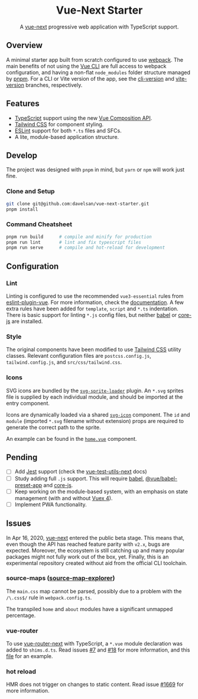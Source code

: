 <h1 align=center>Vue-Next Starter</h1>

<p align=center>A <a href="https://github.com/vuejs/vue-next">vue-next</a> progressive web application with TypeScript support.</p>

## Overview

A minimal starter app built from scratch configured to use [webpack](https://webpack.js.org/). The main benefits of not using the [Vue CLI](https://cli.vuejs.org/) are full access to webpack configuration, and having a non-flat `node_modules` folder structure managed by [pnpm](https://pnpm.js.org/). For a CLI or Vite version of the app, see the [cli-version](https://github.com/davelsan/vue-next-starter/tree/cli-version) and [vite-version](https://github.com/davelsan/vue-next-starter/tree/vite-version) branches, respectively.


## Features

- [TypeScript](https://www.typescriptlang.org/) support using the new [Vue Composition API](https://composition-api.vuejs.org/).
- [Tailwind CSS](https://tailwindcss.com/) for component styling.
- [ESLint](https://eslint.org/) support for both `*.ts` files and SFCs.
- A lite, module-based application structure.

## Develop

The project was designed with `pnpm` in mind, but `yarn` or `npm` will work just fine.

### Clone and Setup

```sh
git clone git@github.com:davelsan/vue-next-starter.git
pnpm install
```

### Command Cheatsheet

```sh
pnpm run build      # compile and minify for production
pnpm run lint       # lint and fix typescript files
pnpm run serve      # compile and hot-reload for development
```

## Configuration

### Lint

Linting is configured to use the recommended `vue3-essential` rules from [eslint-plugin-vue](https://github.com/vuejs/eslint-plugin-vue). For more information, check the [documentation](https://eslint.vuejs.org/rules/). A few extra rules have been added for `template`, `script`  and `*.ts` indentation. There is basic support for linting `*.js` config files, but neither [babel](https://babeljs.io/) or [core-js](https://github.com/zloirock/core-js) are installed.

### Style

The original components have been modified to use [Tailwind CSS](https://tailwindcss.com/) utility classes. Relevant configuration files are `postcss.config.js`, `tailwind.config.js`, and `src/css/tailwind.css`.

### Icons

SVG icons are bundled by the [`svg-sprite-loader`](https://github.com/JetBrains/svg-sprite-loader) plugin. An `*.svg` sprites file is supplied by each individual module, and should be imported at the entry component.

Icons are dynamically loaded via a shared [`svg-icon`](./src/modules/shared/components/svg-icon/svg-icon.vue) component. The `id` and `module` (imported `*.svg` filename without extension) props are required to generate the correct path to the sprite.

An example can be found in the [`home.vue`](./src/modules/home/home.vue) component.

## Pending

- [ ] Add [Jest](https://jestjs.io/) support (check the [vue-test-utils-next](https://github.com/vuejs/vue-test-utils-next?ref=madewithvuejs.com) docs)
- [ ] Study adding full `.js` support. This will require [babel](https://babeljs.io/), [@vue/babel-preset-app](https://github.com/vuejs/vue-cli/tree/dev/packages/%40vue/babel-preset-app) and [core-js](https://github.com/zloirock/core-js).
- [ ] Keep working on the module-based system, with an emphasis on state management (with and without [Vuex 4](https://github.com/vuejs/vuex/tree/4.0)).
- [ ] Implement PWA functionality.

## Issues

In Apr 16, 2020, [vue-next](https://github.com/vuejs/vue-next) entered the public beta stage. This means that, even though the API has reached feature parity with `v2.x`, bugs are expected. Moreover, the ecosystem is still catching up and many popular packages might not fully work out of the box, yet. Finally, this is an experimental repository created without aid from the official CLI toolchain.

### source-maps ([source-map-explorer](https://github.com/danvk/source-map-explorer))

The `main.css` map cannot be parsed, possibly due to a problem with the `/\.css$/` rule in `webpack.config.ts`.

The transpiled `home` and `about` modules have a significant unmapped percentage.

### vue-router

To use [vue-router-next](https://github.com/vuejs/vue-router-next) with TypeScript, a `*.vue` module declaration was added to `shims.d.ts`. Read issues [#7](https://github.com/vuejs/vue-cli-plugin-vue-next/issues/7) and [#18](https://github.com/vuejs/vue-cli-plugin-vue-next/issues/18) for more information, and this [file](https://github.com/vuejs/vue-router-next/blob/master/playground/shim.d.ts) for an example.

### hot reload

HMR does not trigger on changes to static <slot/> content. Read issue [#1669](https://github.com/vuejs/vue-loader/issues/1669) for more information.